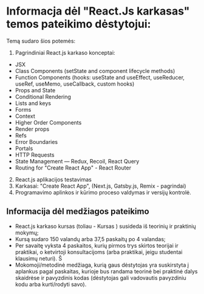# Informacja dėl "React.Js karkasas" temos pateikimo dėstytojui:

Temą sudaro šios potemės:

1. Pagrindiniai React.js karkaso konceptai:

- JSX
- Class Components (setState and component lifecycle methods)
- Function Components (hooks: useState and useEffect, useReducer, useRef, useMemo, useCallback, custom hooks)
- Props and State
- Conditional Rendering
- Lists and keys
- Forms
- Context
- Higher Order Components
- Render props
- Refs
- Error Boundaries
- Portals
- HTTP Requests
- State Management — Redux, Recoil, React Query
- Routing for "Create React App" - React Router

2. React.js aplikacijos testavimas
3. Karkasai: "Create React App", (Next.js, Gatsby.js, Remix - pagrindai)
4. Programavimo aplinkos ir kūrimo proceso valdymas ir versijų kontrolė.

## Informacija dėl medžiagos pateikimo

- React.js karkaso kursas (toliau - Kursas ) susideda iš teorinių ir praktinių mokymų;
- Kursą sudaro 150 valandų arba 37,5 paskaitų po 4 valandas;
- Per savaitę vyksta 4 paskaitos, kurių pirmos trys skirtos teorijai ir praktikai, o ketvirtoji konsultacijoms (arba praktikai, jeigu studentai klausimų neturi). Š
- Mokomoji/metodinė medžiaga, kurią gaus dėstytojas yra suskirstyta į aplankus pagal paskaitas, kurioje bus randama teorinė bei praktinė dalys skaidrėse ir pavyzdinis kodas (dėstytojas gali vadovautis pavyzdiniu kodu arba kurti/rodyti savo).
